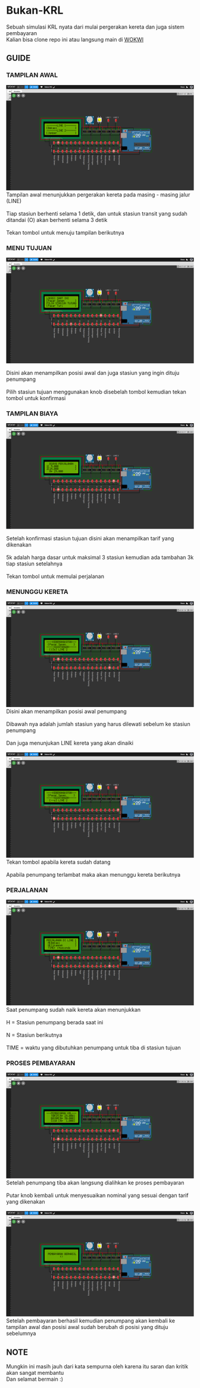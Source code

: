 # Bukan-KRL
Sebuah simulasi KRL nyata dari mulai pergerakan kereta dan juga sistem pembayaran
<br>
Kalian bisa clone repo ini atau langsung main di <a href="https://wokwi.com/projects/437277565225420801">WOKWI</a>

## GUIDE
### TAMPILAN AWAL
<img src="img/Tampilan Awal.png"/>
Tampilan awal menunjukkan pergerakan kereta pada masing - masing jalur (LINE)
<br><br>
Tiap stasiun berhenti selama 1 detik, dan untuk stasiun transit yang sudah ditandai (O) akan berhenti selama 3 detik
<br><br>
Tekan tombol untuk menuju tampilan berikutnya

### MENU TUJUAN
<img src="img/Menu Tujuan.png"/>

Disini akan menampilkan posisi awal dan juga stasiun yang ingin dituju penumpang
<br><br>
Pilih stasiun tujuan menggunakan knob disebelah tombol kemudian tekan tombol untuk konfirmasi

### TAMPILAN BIAYA
<img src="img/Tampilan Biaya.png"/>

Setelah konfirmasi stasiun tujuan disini akan menampilkan tarif yang dikenakan
<br><br>
5k adalah harga dasar untuk maksimal 3 stasiun kemudian ada tambahan 3k tiap stasiun setelahnya
<br><br>
Tekan tombol untuk memulai perjalanan

### MENUNGGU KERETA
<img src="img/Tampilan Tunggu.png" />
Disini akan menampilkan posisi awal penumpang
<br><br>
Dibawah nya adalah jumlah stasiun yang harus dilewati sebelum ke stasiun penumpang
<br><br>
Dan juga menunjukan LINE kereta yang akan dinaiki
<br><br>
<img src="img/Tampilan Berangkat.png" />
Tekan tombol apabila kereta sudah datang
<br><br>
Apabila penumpang terlambat maka akan menunggu kereta berikutnya

### PERJALANAN
<img src="img/Tampilan Perjalanan.png" />
Saat penumpang sudah naik kereta akan menunjukkan
<br><br>
H = Stasiun penumpang berada saat ini
<br><br>
N = Stasiun berikutnya
<br><br>
TIME = waktu yang dibutuhkan penumpang untuk tiba di stasiun tujuan

### PROSES PEMBAYARAN
<img src="img/Proses Bayar.png" />
Setelah penumpang tiba akan langsung dialihkan ke proses pembayaran
<br><br>
Putar knob kembali untuk menyesuaikan nominal yang sesuai dengan tarif yang dikenakan
<br><br>
<img src="img/Pembayaran Berhasil.png" />
<br>
Setelah pembayaran berhasil kemudian penumpang akan kembali ke tampilan awal dan posisi awal sudah berubah di posisi yang dituju sebelumnya

## NOTE
Mungkin ini masih jauh dari kata sempurna oleh karena itu saran dan kritik akan sangat membantu
<br>
Dan selamat bermain :)
